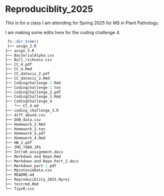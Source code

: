 # Reproduciblity_2025
This is for a class I am attending for Spring 2025 for MS in Plant Pathology.

I am making some edits here for the coding challenge 4.

```r
 fs::dir_tree()
 ├── assgn_2.R
├── assgn_3.R
├── BacterialAlpha.csv
├── Bull_richness.csv
├── CC_4.pdf
├── CC_4.Rmd
├── CC_dataviz_2.pdf
├── CC_dataviz_2.Rmd
├── Codingchallenge-1.Rmd
├── Codingchallenge-1.tex
├── CodingChallenge_2.pdf
├── CodingChallenge_2.Rmd
├── CodingChallenge_4
│   └── CC_4.md
├── coding_challenge_3.R
├── diff_abund.csv
├── DON_data.csv
├── Homework_2.Rmd
├── Homework_2.tex
├── Homework_4.pdf
├── Homework_4.Rmd
├── HW_2.pdf
├── IMG_7400.JPG
├── IntroR_assignment.docx
├── Markdown and Repo.Rmd
├── Markdown-and-Repo-Part_2.docx
├── Markdown_part-1.pdf
├── MycotoxinData.csv
├── README.md
├── Reproduciblity_2025.Rproj
├── testrmd.Rmd
└── TipsR.csv
```
